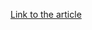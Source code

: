[Link to the article](https://yoroi.company/research/hunting-the-lockbit-gangs-exfiltration-infrastructures/)
